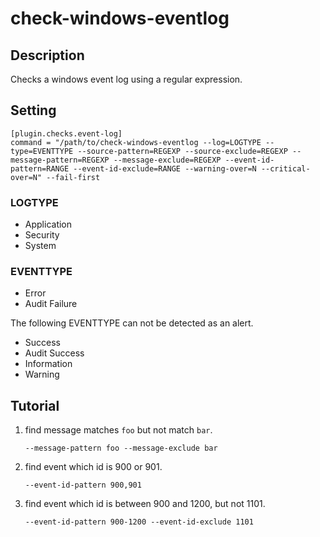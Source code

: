 # check-windows-eventlog

## Description

Checks a windows event log using a regular expression.

## Setting

```
[plugin.checks.event-log]
command = "/path/to/check-windows-eventlog --log=LOGTYPE --type=EVENTTYPE --source-pattern=REGEXP --source-exclude=REGEXP --message-pattern=REGEXP --message-exclude=REGEXP --event-id-pattern=RANGE --event-id-exclude=RANGE --warning-over=N --critical-over=N" --fail-first
```

### LOGTYPE

* Application
* Security
* System

### EVENTTYPE

* Error
* Audit Failure

The following EVENTTYPE can not be detected as an alert.

* Success
* Audit Success
* Information
* Warning

## Tutorial

1. find message matches `foo` but not match `bar`.

    ```
    --message-pattern foo --message-exclude bar
    ```

2. find event which id is 900 or 901.

    ```
    --event-id-pattern 900,901
    ```

3. find event which id is between 900 and 1200, but not 1101.

    ```
    --event-id-pattern 900-1200 --event-id-exclude 1101
    ```
